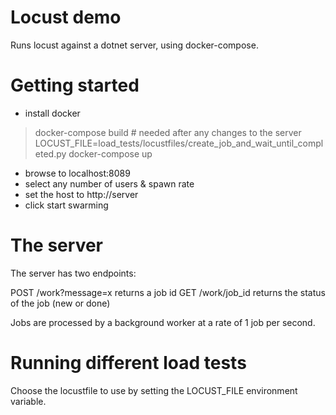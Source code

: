 # Locust demo

Runs locust against a dotnet server, using docker-compose.


# Getting started

- install docker

> docker-compose build  # needed after any changes to the server
> LOCUST_FILE=load_tests/locustfiles/create_job_and_wait_until_completed.py docker-compose up

- browse to localhost:8089
- select any number of users & spawn rate
- set the host to http://server
- click start swarming


# The server

The server has two endpoints:

POST /work?message=x          returns a job id
GET /work/job_id              returns the status of the job (new or done)

Jobs are processed by a background worker at a rate of 1 job per second.


# Running different load tests

Choose the locustfile to use by setting the LOCUST_FILE environment variable.
